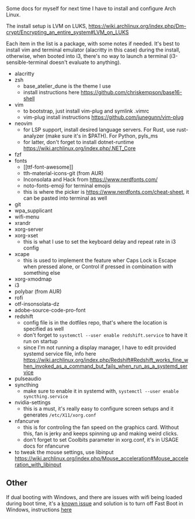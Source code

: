 Some docs for myself for next time I have to install and configure Arch Linux.

The install setup is LVM on LUKS, https://wiki.archlinux.org/index.php/Dm-crypt/Encrypting_an_entire_system#LVM_on_LUKS

Each item in the list is a package, with some notes if needed. It's best to
install vim and terminal emulator (alacritty in this case) during the install,
otherwise, when booted into i3, there's no way to launch a terminal
(i3-sensible-terminal doesn't evaluate to anything).

* alacritty
* zsh
  * base_atelier_dune is the theme I use
  * install instructions here https://github.com/chriskempson/base16-shell
* vim
  * to bootstrap, just install vim-plug and symlink .vimrc
  * vim-plug install instructions https://github.com/junegunn/vim-plug
* neovim
  * for LSP support, install desired language servers. For Rust, use
      rust-analyzer (make sure it's in $PATH). For Python, pyls_ms
  * for latter, don't forget to install dotnet-runtime https://wiki.archlinux.org/index.php/.NET_Core
* fzf
* fonts
  * [[ttf-font-awesome]]
  * tth-material-icons-git (from AUR)
  * Inconsolata and Hack from https://www.nerdfonts.com/
  * noto-fonts-emoji for terminal emojis
  * this is where the picker is https://www.nerdfonts.com/cheat-sheet, it can
      be pasted into terminal as well
* git
* wpa_supplicant
* wifi-menu
* xrandr
* xorg-server
* xorg-xset
  * this is what I use to set the keyboard delay and repeat rate in i3 config
* xcape
  * this is used to implement the feature wher Caps Lock is Escape when pressed alone, or Control if pressed in combination with something else
* xorg-xmodmap
* i3
* polybar (from AUR)
* rofi
* otf-insonsolata-dz
* adobe-source-code-pro-font
* redshift
  * config file is in the dotfiles repo, that's where the location is specified as well
  * don't forget to `systemctl --user enable redshift.service` to have it run on startup
  * since I'm not running a display manager, I have to edit provided systemd
      service file, info here https://wiki.archlinux.org/index.php/Redshift#Redshift_works_fine_when_invoked_as_a_command_but_fails_when_run_as_a_systemd_service
* pulseaudio
* syncthing
  * make sure to enable it in systemd with, `systemctl --user enable
      syncthing.service`
* nvidia-settings
  * this is a must, it's really easy to configure screen setups and it generates `/etc/X11/xorg.conf`
* nfancurve
  * this is for controling the fan speed on the graphics card. Without this,
      fan is jerky and keeps spinning up and making weird clicks.
  * don't forget to set Coolbits parameter in xorg.conf, it's in USAGE docs
      for nfancurve
* to tweak the mouse settings, use libinput https://wiki.archlinux.org/index.php/Mouse_acceleration#Mouse_acceleration_with_libinput

## Other

If dual booting with Windows, and there are issues with wifi being loaded during boot time, it's a [known issue](https://bugzilla.kernel.org/show_bug.cgi?id=201319) and solution is to turn off Fast Boot in Windows, instructions [here](https://wireless.wiki.kernel.org/en/users/drivers/iwlwifi#about_dual-boot_with_windows_and_fast-boot_enabled)
